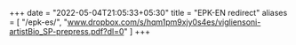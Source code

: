 +++
date = "2022-05-04T21:05:33+05:30"
title = "EPK-EN redirect"
aliases = [
    "/epk-es/",
    "www.dropbox.com/s/hqm1pm9xjy0s4es/vigliensoni-artistBio_SP-prepress.pdf?dl=0"
]
+++

